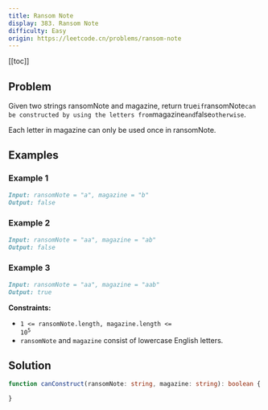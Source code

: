 ```yaml
---
title: Ransom Note
display: 383. Ransom Note
difficulty: Easy
origin: https://leetcode.cn/problems/ransom-note
---
```


[[toc]]

## Problem

Given two strings ransomNote and magazine, return true`if`ransomNote`can be constructed by using the letters from`magazine`and`false`otherwise`.

Each letter in magazine can only be used once in ransomNote.

## Examples

### Example 1

```md
Input: ransomNote = "a", magazine = "b"
Output: false
```

### Example 2

```md
Input: ransomNote = "aa", magazine = "ab"
Output: false
```

### Example 3

```md
Input: ransomNote = "aa", magazine = "aab"
Output: true
```

**Constraints:**

- <code>1 <= ransomNote.length, magazine.length <= 10<sup>5</sup></code>
- `ransomNote` and `magazine` consist of lowercase English letters.

## Solution

```ts
function canConstruct(ransomNote: string, magazine: string): boolean {

}
```

